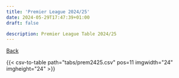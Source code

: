 ```yaml
---
title: 'Premier League 2024/25'
date: 2024-05-29T17:47:39+01:00
draft: false

description: Premier League Table 2024/25
---
```


[Back](/csv-tables/)

{{< csv-to-table path="tabs/prem2425.csv" pos=11 imgwidth="24" imgheight="24" >}}